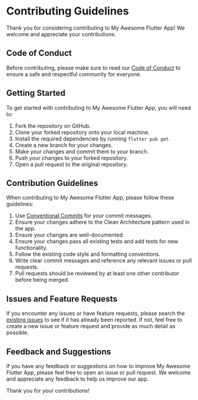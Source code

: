 # Contributing Guidelines

Thank you for considering contributing to My Awesome Flutter App! We welcome and appreciate your contributions.

## Code of Conduct

Before contributing, please make sure to read our [Code of Conduct](./CODE_OF_CONDUCT.md) to ensure a safe and respectful community for everyone.

## Getting Started

To get started with contributing to My Awesome Flutter App, you will need to:

1. Fork the repository on GitHub.
2. Clone your forked repository onto your local machine.
3. Install the required dependencies by running `flutter pub get`.
4. Create a new branch for your changes.
5. Make your changes and commit them to your branch.
6. Push your changes to your forked repository.
7. Open a pull request to the original repository.

## Contribution Guidelines

When contributing to My Awesome Flutter App, please follow these guidelines:

1. Use [Conventional Commits](https://www.conventionalcommits.org/en/v1.0.0/) for your commit messages.
2. Ensure your changes adhere to the Clean Architecture pattern used in the app.
3. Ensure your changes are well-documented.
4. Ensure your changes pass all existing tests and add tests for new functionality.
5. Follow the existing code style and formatting conventions.
6. Write clear commit messages and reference any relevant issues or pull requests.
7. Pull requests should be reviewed by at least one other contributor before being merged.

## Issues and Feature Requests

If you encounter any issues or have feature requests, please search the [existing issues](https://github.com/yourusername/my-awesome-flutter-app/issues) to see if it has already been reported. If not, feel free to create a new issue or feature request and provide as much detail as possible.

## Feedback and Suggestions

If you have any feedback or suggestions on how to improve My Awesome Flutter App, please feel free to open an issue or pull request. We welcome and appreciate any feedback to help us improve our app.

Thank you for your contributions!